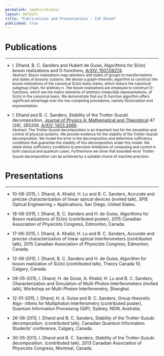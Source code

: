 ```yaml
---
permalink: /publications/
layout: default
title: "Publications and Presentations - Ish Dhand"
published: true
---
```



# Publications
------------------
* I. Dhand, B. C. Sanders and Hubert de Guise, Algorithms for SU(n) boson realizations and D-functions,
[ArXiV: 1507.06274](http://arxiv.org/abs/1507.06274).  
  <Small>Abstract: Boson realizations map operators and states of groups to transformations and states of bosonic systems. We devise a graph-theoretic algorithm to construct the boson realizations of the canonical SU(n) basis states, which reduce the canonical subgroup chain, for arbitrary n. The boson realizations are employed to construct D-functions, which are the matrix elements of arbitrary irreducible representations, of SU(n) in the canonical basis. We demonstrate that our D-function algorithm offers significant advantage over the two competing procedures, namely factorization and exponentiation</Small>.
  
* I. Dhand and B. C. Sanders, Stability of the Trotter-Suzuki decomposition,
[Journal of Physics A: Mathematical and Theoretical](http://iopscience.iop.org/1751-8121/47/26/265206/) 47 (26), 265206.  [ArXiV: 1403.3469](http://arxiv.org/abs/1403.3469).  
  <Small>Abstract: The Trotter-Suzuki decomposition is an important tool for the simulation and control of physical systems. We provide evidence for the stability of the Trotter-Suzuki decomposition. We model the error in the decomposition and determine sufficiency conditions that guarantee the stability of this decomposition under this model. We relate these sufficiency conditions to precision limitations of computing and control in both classical and quantum cases. Furthermore we show that bounded-error Trotter-Suzuki decomposition can be achieved by a suitable choice of machine precision</Small>.



# Presentations
------------------

* 10-08-2015, I. Dhand, A. Khalid, H. Lu and B. C. Sanders, Accurate and precise characterization of linear optical devices (invited talk), SPIE Optical Engineering + Applications, San Diego, United States. 

* 18-06-2015, I. Dhand, B. C. Sanders and H. de Guise, Algorithms for Boson realizations of SU(n) (contributed poster), 2015 Canadian Association of Physicists Congress, Edmonton, Canada.

* 17-06-2015, I. Dhand, A. Khalid, H. Lu and B. C. Sanders, Accurate and precise characterization of linear optical interferometers (contributed talk), 2015 Canadian Association of Physicists Congress, Edmonton, Canada.

* 12-06-2015, I. Dhand, B. C. Sanders and H. de Guise, Algorithm for boson realization of SU(n) (contributed talk), Theory Canada 10, Calgary, Canada. 

* 08-05-2015, I. Dhand, H. de Guise, A. Khalid, H. Lu and B. C. Sanders, Characterization and Simulation of Multi-Photon Interferometers (invited talk), Workshop on Multi-Photon Interferometry, Shanghai.

* 12-01-2015, I. Dhand, H. d. Guise and B. C. Sanders, Group-theoretic Algo- rithms for Multiphoton Interferometry (contributed poster), Quantum Information Processing (QIP), Sydney, NSW, Australia. 

* 26-06-2013, I. Dhand and B. C. Sanders, Stability of the Trotter-Suzuki decomposition. (contributed talk), Canadian Quantum Information Students' conference, Calgary, Canada.

* 30-05-2013, I. Dhand and B. C. Sanders, Stability of the Trotter-Suzuki decomposition. (contributed talk), 2013 Canadian Association of Physicists Congress, Montreal, Canada.
